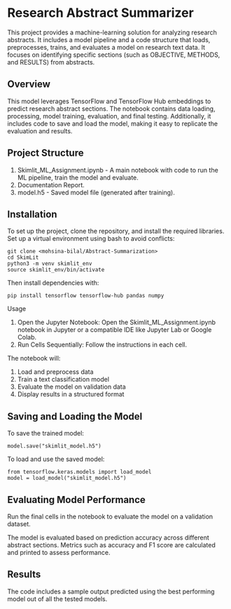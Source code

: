 # Research Abstract Summarizer
This project provides a machine-learning solution for analyzing research abstracts. It includes a model pipeline and a code structure that loads, preprocesses, trains, and evaluates a model on research text data. It focuses on identifying specific sections (such as OBJECTIVE, METHODS, and RESULTS) from abstracts.

## Overview
This model leverages TensorFlow and TensorFlow Hub embeddings to predict research abstract sections. The notebook contains data loading, processing, model training, evaluation, and final testing. Additionally, it includes code to save and load the model, making it easy to replicate the evaluation and results.

## Project Structure
1. Skimlit_ML_Assignment.ipynb - A main notebook with code to run the ML pipeline, train the model and evaluate.
2. Documentation Report.
3. model.h5 - Saved model file (generated after training).

## Installation
To set up the project, clone the repository, and install the required libraries. Set up a virtual environment using bash to avoid conflicts:

```
git clone <mohsina-bilal/Abstract-Summarization>
cd SkimLit
python3 -m venv skimlit_env
source skimlit_env/bin/activate  
```

Then install dependencies with:

```
pip install tensorflow tensorflow-hub pandas numpy
```

Usage
1. Open the Jupyter Notebook: Open the Skimlit_ML_Assignment.ipynb notebook in Jupyter or a compatible IDE like Jupyter Lab or Google Colab.
2. Run Cells Sequentially: Follow the instructions in each cell.

The notebook will:
1. Load and preprocess data
2. Train a text classification model
3. Evaluate the model on validation data
4. Display results in a structured format

## Saving and Loading the Model
To save the trained model:

```
model.save("skimlit_model.h5")
```

To load and use the saved model:

```
from tensorflow.keras.models import load_model
model = load_model("skimlit_model.h5")
```

## Evaluating Model Performance
Run the final cells in the notebook to evaluate the model on a validation dataset.

The model is evaluated based on prediction accuracy across different abstract sections. Metrics such as accuracy and F1 score are calculated and printed to assess performance.

## Results
The code includes a sample output predicted using the best performing model out of all the tested models.
